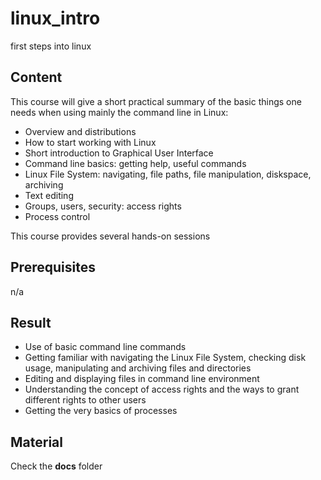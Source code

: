 # linux_intro
first steps into linux


## Content
This course will give a short practical summary of the basic things one needs when using mainly the command line in Linux:

- Overview and distributions
- How to start working with Linux
- Short introduction to Graphical User Interface
- Command line basics: getting help, useful commands
- Linux File System: navigating, file paths, file manipulation, diskspace, archiving
- Text editing
- Groups, users, security: access rights
- Process control

This course provides several hands-on sessions


## Prerequisites
n/a

## Result
- Use of basic command line commands
- Getting familiar with navigating the Linux File System, checking disk usage, manipulating and archiving files and directories
- Editing and displaying files in command line environment
- Understanding the concept of access rights and the ways to grant different rights to other users
- Getting the very basics of processes

## Material
Check the **docs** folder
